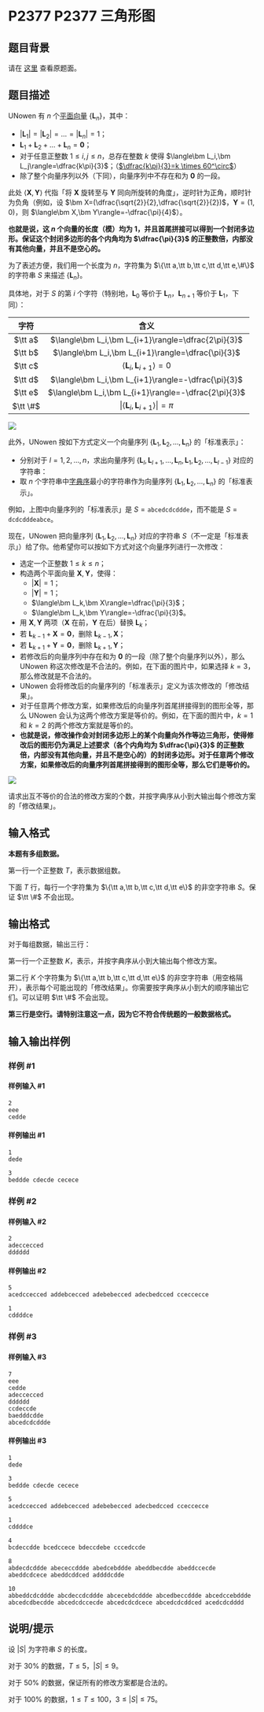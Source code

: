 # P2377 P2377 三角形图

## 题目背景

请在 [这里](https://www.luogu.com.cn/paste/tre46v8i) 查看原题面。

## 题目描述

UNowen 有 $n$ 个[平面向量](https://baike.baidu.com/item/%E5%B9%B3%E9%9D%A2%E5%90%91%E9%87%8F/448934?fr=ge_ala) $\{\bm L_n\}$，其中：

- $|\bm L_1|=|\bm L_2|=\ldots=|\bm L_n|=1$；
- $\bm L_1+\bm L_2+\ldots+\bm L_n=\bm 0$；
- 对于任意正整数 $1 \le i,j \le n$，总存在整数 $k$ 使得 $\langle\bm L_i,\bm L_j\rangle=\dfrac{k\pi}{3}$；（[$\dfrac{k\pi}{3}=k \times 60^\circ$](https://baike.baidu.com/item/%E5%BC%A7%E5%BA%A6/1533188?fr=ge_ala)）
- 除了整个向量序列以外（下同），向量序列中不存在和为 $\bm 0$ 的一段。

此处 $\langle\bm X,\bm Y\rangle$ 代指「将 $\bm X$ 旋转至与 $\bm Y$ 同向所旋转的角度」，逆时针为正角，顺时针为负角（例如，设 $\bm X=(\dfrac{\sqrt{2}}{2},\dfrac{\sqrt{2}}{2})$，$\bm Y=(1,0)$，则 $\langle\bm X,\bm Y\rangle=-\dfrac{\pi}{4}$）。

**也就是说，这 $n$ 个向量的长度（模）均为 $1$，并且首尾拼接可以得到一个封闭多边形。保证这个封闭多边形的各个内角均为 $\dfrac{\pi}{3}$ 的正整数倍，内部没有其他向量，并且不是空心的。**

为了表述方便，我们用一个长度为 $n$，字符集为 $\{\tt a,\tt b,\tt c,\tt d,\tt e,\#\}$ 的字符串 $S$ 来描述 $\{\bm L_n\}$。

具体地，对于 $S$ 的第 $i$ 个字符（特别地，$\bm L_0$ 等价于 $\bm L_n$，$\bm L_{n+1}$ 等价于 $\bm L_1$，下同）：

| 字符 | 含义 |
| :----------: | :----------: |
| $\tt a$ | $\langle\bm L_i,\bm L_{i+1}\rangle=\dfrac{2\pi}{3}$ |
| $\tt b$ | $\langle\bm L_i,\bm L_{i+1}\rangle=\dfrac{\pi}{3}$ |
| $\tt c$ | $\langle\bm L_i,\bm L_{i+1}\rangle=0$ |
| $\tt d$ | $\langle\bm L_i,\bm L_{i+1}\rangle=-\dfrac{\pi}{3}$ |
| $\tt e$ | $\langle\bm L_i,\bm L_{i+1}\rangle=-\dfrac{2\pi}{3}$ |
| $\tt \#$ | $\vert\langle\bm L_i,\bm L_{i+1}\rangle\vert=\pi$ |



![](https://cdn.luogu.com.cn/upload/image_hosting/68g5vnfv.png)

此外，UNowen 按如下方式定义一个向量序列 $\{\bm L_1,\bm L_2,\ldots,\bm L_n\}$ 的「标准表示」：

- 分别对于 $l=1,2,\ldots,n$，求出向量序列 $\{\bm L_l,\bm L_{l+1},\ldots,\bm L_n,\bm L_1,\bm L_2,\ldots,\bm L_{l-1}\}$ 对应的字符串：
- 取 $n$ 个字符串中[字典序](https://baike.baidu.com/item/%E5%AD%97%E5%85%B8%E5%BA%8F/7786229?fr=ge_ala)最小的字符串作为向量序列 $\{\bm L_1,\bm L_2,\ldots,\bm L_n\}$ 的「标准表示」。

例如，上图中向量序列的「标准表示」是 $S=\texttt{abcedcdcddde}$，而不能是 $S=\texttt{dcdcdddeabce}$。

现在，UNowen 把向量序列 $\{\bm L_1,\bm L_2,\ldots,\bm L_n\}$ 对应的字符串 $S$（不一定是「标准表示」）给了你。他希望你可以按如下方式对这个向量序列进行一次修改：

- 选定一个正整数 $1 \le k \le n$；
- 构造两个平面向量 $\bm X,\bm Y$，使得：
  - $|\bm X|=1$；
  - $|\bm Y|=1$；
  - $\langle\bm L_k,\bm X\rangle=\dfrac{\pi}{3}$；
  - $\langle\bm L_k,\bm Y\rangle=-\dfrac{\pi}{3}$。
- 用 $\bm X,\bm Y$ 两项（$\bm X$ 在前，$\bm Y$ 在后）替换 $\bm L_k$；
- 若 $\bm L_{k-1}+\bm X=\bm 0$，删除 $\bm L_{k-1},\bm X$；
- 若 $\bm L_{k+1}+\bm Y=\bm 0$，删除 $\bm L_{k+1},\bm Y$；
- 若修改后的向量序列中存在和为 $\bm 0$ 的一段（除了整个向量序列以外），那么 UNowen 称这次修改是不合法的。例如，在下面的图片中，如果选择 $k=3$，那么修改就是不合法的。
- UNowen 会将修改后的向量序列的「标准表示」定义为该次修改的「修改结果」。
- 对于任意两个修改方案，如果修改后的向量序列首尾拼接得到的图形全等，那么 UNowen 会认为这两个修改方案是等价的。例如，在下面的图片中，$k=1$ 和 $k=2$ 的两个修改方案就是等价的。
- **也就是说，修改操作会对封闭多边形上的某个向量向外作等边三角形，使得修改后的图形仍为满足上述要求（各个内角均为 $\dfrac{\pi}{3}$ 的正整数倍，内部没有其他向量，并且不是空心的）的封闭多边形。对于任意两个修改方案，如果修改后的向量序列首尾拼接得到的图形全等，那么它们是等价的。**

![](https://cdn.luogu.com.cn/upload/image_hosting/dgd779r1.png)

请求出互不等价的合法的修改方案的个数，并按字典序从小到大输出每个修改方案的「修改结果」。

## 输入格式

**本题有多组数据。**

第一行一个正整数 $T$，表示数据组数。

下面 $T$ 行，每行一个字符集为 $\{\tt a,\tt b,\tt c,\tt d,\tt e\}$ 的非空字符串 $S$。保证 $\tt \#$ 不会出现。

## 输出格式

对于每组数据，输出三行：

第一行一个正整数 $K$，表示，并按字典序从小到大输出每个修改方案。

第二行 $K$ 个字符集为 $\{\tt a,\tt b,\tt c,\tt d,\tt e\}$ 的非空字符串（用空格隔开），表示每个可能出现的「修改结果」。你需要按字典序从小到大的顺序输出它们。可以证明 $\tt \#$ 不会出现。

**第三行是空行。请特别注意这一点，因为它不符合传统题的一般数据格式。**

## 输入输出样例

### 样例 #1

#### 样例输入 #1

```
2
eee
cedde
```

#### 样例输出 #1

```
1
dede

3
beddde cdecde cecece
```

### 样例 #2

#### 样例输入 #2

```
2
adeccecced
dddddd
```

#### 样例输出 #2

```
5
acedccecced addebcecced adebebecced adecbedcced cceccecce

1
cddddce
```

### 样例 #3

#### 样例输入 #3

```
7
eee
cedde
adeccecced
dddddd
ccdeccde
baedddcdde
abcedcdcddde
```

#### 样例输出 #3

```
1
dede

3
beddde cdecde cecece

5
acedccecced addebcecced adebebecced adecbedcced cceccecce

1
cddddce

4
bcdeccdde bcedccece bdeccdebe cccedccde

8
abdecdcddde abececcddde abedcebddde abeddbecdde abeddccecde abeddcdcece abeddcddced addddcdde

10
abbeddcdcddde abcdeccdcddde abcecebdcddde abcedbeccddde abcedccebddde abcedcdbecdde abcedcdccecde abcedcdcdcece abcedcdcddced acedcdcdddd
```

## 说明/提示

设 $|S|$ 为字符串 $S$ 的长度。

对于 $30\%$ 的数据，$T \le 5$，$|S| \le 9$。

对于 $50\%$ 的数据，保证所有的修改方案都是合法的。

对于 $100\%$ 的数据，$1 \le T \le 100$，$3 \le |S| \le 75$。


